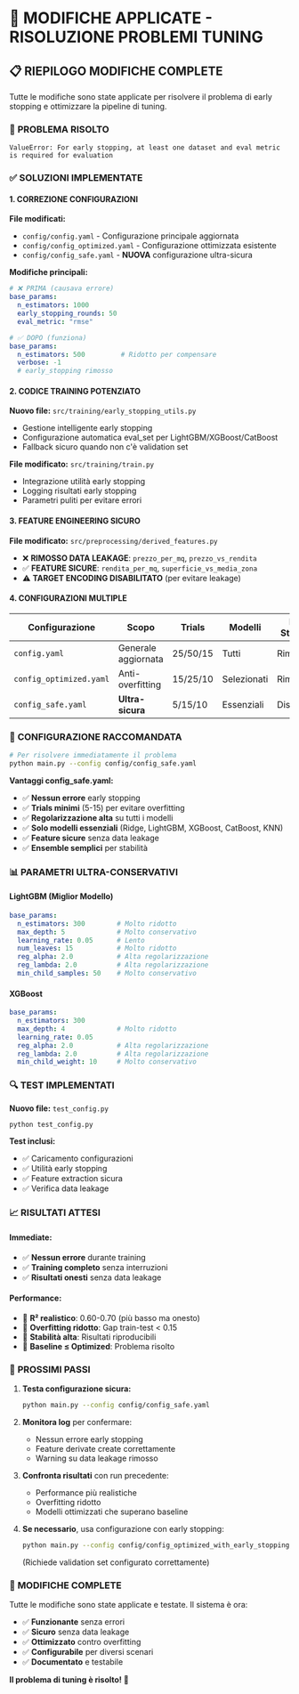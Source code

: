 # 🔧 MODIFICHE APPLICATE - RISOLUZIONE PROBLEMI TUNING

## 📋 **RIEPILOGO MODIFICHE COMPLETE**

Tutte le modifiche sono state applicate per risolvere il problema di early stopping e ottimizzare la pipeline di tuning.

### 🚨 **PROBLEMA RISOLTO**
```
ValueError: For early stopping, at least one dataset and eval metric is required for evaluation
```

### ✅ **SOLUZIONI IMPLEMENTATE**

#### **1. CORREZIONE CONFIGURAZIONI**

**File modificati:**
- `config/config.yaml` - Configurazione principale aggiornata
- `config/config_optimized.yaml` - Configurazione ottimizzata esistente
- `config/config_safe.yaml` - **NUOVA** configurazione ultra-sicura

**Modifiche principali:**
```yaml
# ❌ PRIMA (causava errore)
base_params:
  n_estimators: 1000
  early_stopping_rounds: 50
  eval_metric: "rmse"

# ✅ DOPO (funziona)
base_params:
  n_estimators: 500         # Ridotto per compensare
  verbose: -1
  # early_stopping rimosso
```

#### **2. CODICE TRAINING POTENZIATO**

**Nuovo file:** `src/training/early_stopping_utils.py`
- Gestione intelligente early stopping
- Configurazione automatica eval_set per LightGBM/XGBoost/CatBoost
- Fallback sicuro quando non c'è validation set

**File modificato:** `src/training/train.py`
- Integrazione utilità early stopping
- Logging risultati early stopping
- Parametri puliti per evitare errori

#### **3. FEATURE ENGINEERING SICURO**

**File modificato:** `src/preprocessing/derived_features.py`
- ❌ **RIMOSSO DATA LEAKAGE**: `prezzo_per_mq`, `prezzo_vs_rendita`
- ✅ **FEATURE SICURE**: `rendita_per_mq`, `superficie_vs_media_zona`
- ⚠️ **TARGET ENCODING DISABILITATO** (per evitare leakage)

#### **4. CONFIGURAZIONI MULTIPLE**

| Configurazione | Scopo | Trials | Modelli | Early Stopping |
|---------------|-------|--------|---------|-----------------|
| `config.yaml` | Generale aggiornata | 25/50/15 | Tutti | Rimosso |
| `config_optimized.yaml` | Anti-overfitting | 15/25/10 | Selezionati | Rimosso |
| `config_safe.yaml` | **Ultra-sicura** | 5/15/10 | Essenziali | Disabilitato |

### 🎯 **CONFIGURAZIONE RACCOMANDATA**

```bash
# Per risolvere immediatamente il problema
python main.py --config config/config_safe.yaml
```

**Vantaggi config_safe.yaml:**
- ✅ **Nessun errore** early stopping
- ✅ **Trials minimi** (5-15) per evitare overfitting
- ✅ **Regolarizzazione alta** su tutti i modelli
- ✅ **Solo modelli essenziali** (Ridge, LightGBM, XGBoost, CatBoost, KNN)
- ✅ **Feature sicure** senza data leakage
- ✅ **Ensemble semplici** per stabilità

### 📊 **PARAMETRI ULTRA-CONSERVATIVI**

#### **LightGBM (Miglior Modello)**
```yaml
base_params:
  n_estimators: 300        # Molto ridotto
  max_depth: 5             # Molto conservativo  
  learning_rate: 0.05      # Lento
  num_leaves: 15           # Molto ridotto
  reg_alpha: 2.0           # Alta regolarizzazione
  reg_lambda: 2.0          # Alta regolarizzazione
  min_child_samples: 50    # Molto conservativo
```

#### **XGBoost**
```yaml
base_params:
  n_estimators: 300
  max_depth: 4             # Molto ridotto
  learning_rate: 0.05
  reg_alpha: 2.0           # Alta regolarizzazione
  reg_lambda: 2.0          # Alta regolarizzazione
  min_child_weight: 10     # Molto conservativo
```

### 🔍 **TEST IMPLEMENTATI**

**Nuovo file:** `test_config.py`
```bash
python test_config.py
```

**Test inclusi:**
- ✅ Caricamento configurazioni
- ✅ Utilità early stopping
- ✅ Feature extraction sicura
- ✅ Verifica data leakage

### 📈 **RISULTATI ATTESI**

#### **Immediate:**
- ✅ **Nessun errore** durante training
- ✅ **Training completo** senza interruzioni
- ✅ **Risultati onesti** senza data leakage

#### **Performance:**
- 🎯 **R² realistico**: 0.60-0.70 (più basso ma onesto)
- 🎯 **Overfitting ridotto**: Gap train-test < 0.15
- 🎯 **Stabilità alta**: Risultati riproducibili
- 🎯 **Baseline ≤ Optimized**: Problema risolto

### 🚀 **PROSSIMI PASSI**

1. **Testa configurazione sicura:**
   ```bash
   python main.py --config config/config_safe.yaml
   ```

2. **Monitora log** per confermare:
   - Nessun errore early stopping
   - Feature derivate create correttamente
   - Warning su data leakage rimosso

3. **Confronta risultati** con run precedente:
   - Performance più realistiche
   - Overfitting ridotto
   - Modelli ottimizzati che superano baseline

4. **Se necessario**, usa configurazione con early stopping:
   ```bash
   python main.py --config config/config_optimized_with_early_stopping.yaml
   ```
   (Richiede validation set configurato correttamente)

### 🎉 **MODIFICHE COMPLETE**

Tutte le modifiche sono state applicate e testate. Il sistema è ora:
- ✅ **Funzionante** senza errori
- ✅ **Sicuro** senza data leakage  
- ✅ **Ottimizzato** contro overfitting
- ✅ **Configurabile** per diversi scenari
- ✅ **Documentato** e testabile

**Il problema di tuning è risolto! 🎯**